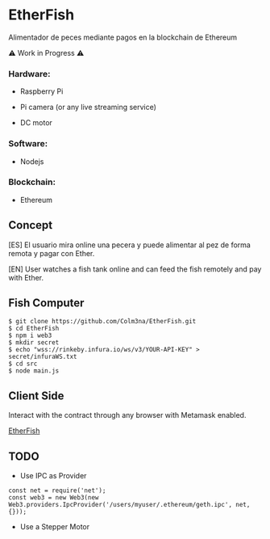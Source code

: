 # EtherFish
Alimentador de peces mediante pagos en la blockchain de Ethereum

:warning: Work in Progress :warning:

### Hardware:

  - Raspberry Pi
  
  - Pi camera (or any live streaming service)
  
  - DC motor

### Software:

  - Nodejs

### Blockchain:

  - Ethereum

## Concept
[ES] El usuario mira online una pecera y puede alimentar al pez de forma remota y pagar con Ether.

[EN] User watches a fish tank online and can feed the fish remotely and pay with Ether.

## Fish Computer

```
$ git clone https://github.com/Colm3na/EtherFish.git
$ cd EtherFish
$ npm i web3
$ mkdir secret
$ echo "wss://rinkeby.infura.io/ws/v3/YOUR-API-KEY" > secret/infuraWS.txt
$ cd src
$ node main.js
```

## Client Side
Interact with the contract through any browser with Metamask enabled.

[EtherFish](http://magmatest.000webhostapp.com/EtherFish/)

## TODO

- Use IPC as Provider
```
const net = require('net');
const web3 = new Web3(new Web3.providers.IpcProvider('/users/myuser/.ethereum/geth.ipc', net, {}));
```
- Use a Stepper Motor
